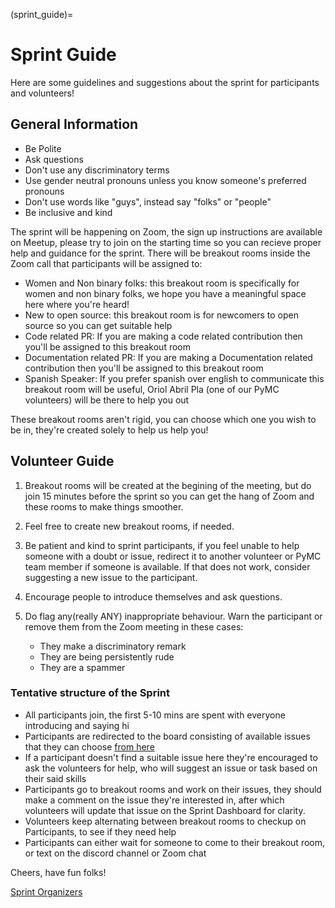 (sprint_guide)=
# Sprint Guide

Here are some guidelines and suggestions about the sprint for participants and volunteers!

## General Information

- Be Polite
- Ask questions
- Don't use any discriminatory terms
- Use gender neutral pronouns unless you know someone's preferred pronouns
- Don't use words like "guys", instead say "folks" or "people"
- Be inclusive and kind

The sprint will be happening on Zoom, the sign up instructions are available on Meetup, please try to join on the starting time so you can recieve proper help and guidance for the sprint. There will be breakout rooms inside the Zoom call that participants will be assigned to:
- Women and Non binary folks: this breakout room is specifically for women and non binary folks, we hope you have a meaningful space here where you're heard!
- New to open source: this breakout room is for newcomers to open source so you can get suitable help
- Code related PR: If you are making a code related contribution then you'll be assigned to this breakout room
- Documentation related PR: If you are making a Documentation related contribution then you'll be assigned to this breakout room
- Spanish Speaker: If you prefer spanish over english to communicate this breakout room will be useful, Oriol Abril Pla (one of our PyMC volunteers) will be there to help you out

These breakout rooms aren't rigid, you can choose which one you wish to be in, they're created solely to help us help you!

## Volunteer Guide

1. Breakout rooms will be created at the begining of the meeting, but do join 15 minutes before the sprint so you can get the hang of Zoom and these rooms to make things smoother.
2. Feel free to create new breakout rooms, if needed.
3. Be patient and kind to sprint participants, if you feel unable to help someone with a doubt or issue, redirect it to another volunteer or PyMC team member if someone is available. If that does not work, consider suggesting a new issue to the participant.
4. Encourage people to introduce themselves and ask questions. 
5. Do flag any(really ANY) inappropriate behaviour. Warn the participant or remove them from the Zoom meeting in these cases:

    - They make a discriminatory remark
    - They are being persistently rude
    - They are a spammer
   
### Tentative structure of the Sprint

- All participants join, the first 5-10 mins are spent with everyone introducing and saying hi
- Participants are redirected to the board consisting of available issues that they can choose [from here](https://github.com/pymc-devs/pymc/projects/4)
- If a participant doesn't find a suitable issue here they're encouraged to ask the volunteers for help, who will suggest an issue or task based on their said skills
- Participants go to breakout rooms and work on their issues, they should make a comment on the issue they're interested in, after which volunteers will update that issue on the Sprint Dashboard for clarity.
- Volunteers keep alternating between breakout rooms to checkup on Participants, to see if they need help
- Participants can either wait for someone to come to their breakout room, or text on the discord channel or Zoom chat

Cheers, have fun folks!

[Sprint Organizers](https://github.com/pymc-devs/pymc/projects/4)



